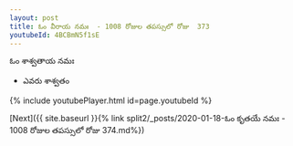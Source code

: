 ```yaml
---
layout: post
title: ఓం వీరాయ నమః  - 1008 రోజుల తపస్సులో రోజు  373
youtubeId: 4BCBmN5f1sE
---
```

 
 
 ఓం శాశ్వతాయ నమః  
 
 -  ఎవరు శాశ్వతం 
 
  
 
  
 
 
 
 
 
 


{% include youtubePlayer.html id=page.youtubeId %}
 
[Next]({{ site.baseurl }}{% link  split2/_posts/2020-01-18-ఓం కృతయే నమః  - 1008 రోజుల తపస్సులో రోజు  374.md%})
 
